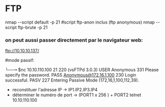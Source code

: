 # FTP
nmap --script default -p 21 <host> #script ftp-anon inclus (ftp anonymous)
nmap --script ftp-brute -p 21 <host>

### on peut aussi passer directement par le navigateur web:
ftp://10.10.10.137/

#mode passif:

└──╼ $nc 10.10.110.100 21
220 (vsFTPd 3.0.3)
USER Anonymous
331 Please specify the password.
PASS Anonymous@172.16.1.100
230 Login successful.
PASV
227 Entering Passive Mode (172,16,1,100,112,39).

- reconstituer l'adresse IP -> IP1.IP2.IP3.IP4
- déterminer le numéro de port -> (PORT1 x 256 ) + PORT2
telnet 10.10.110.100

